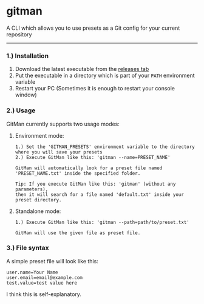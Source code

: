 # gitman
A CLI which allows you to use presets as a Git config for your current repository

---

### 1.) Installation
1. Download the latest executable from the [releases tab](https://github.com/Lukaesebrot/gitman/releases)
2. Put the executable in a directory which is part of your `PATH` environment variable
3. Restart your PC (Sometimes it is enough to restart your console window)

### 2.) Usage
GitMan currently supports two usage modes:
1. Environment mode:
   ```
   1.) Set the 'GITMAN_PRESETS' environment variable to the directory where you will save your presets
   2.) Execute GitMan like this: 'gitman --name=PRESET_NAME'
   
   GitMan will automatically look for a preset file named 'PRESET_NAME.txt' inside the specified folder. 
   
   Tip: If you execute GitMan like this: 'gitman' (without any parameters),
   then it will search for a file named 'default.txt' inside your preset directory.
   ```
2. Standalone mode:
   ```
   1.) Execute GitMan like this: 'gitman --path=path/to/preset.txt'
   
   GitMan will use the given file as preset file.
   ```
   
### 3.) File syntax
A simple preset file will look like this:
```
user.name=Your Name
user.email=email@example.com
test.value=test value here
```
I think this is self-explanatory.